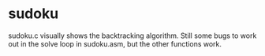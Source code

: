 # sudoku
sudoku.c visually shows the backtracking algorithm.
Still some bugs to work out in the solve loop in sudoku.asm, but the other functions work.
